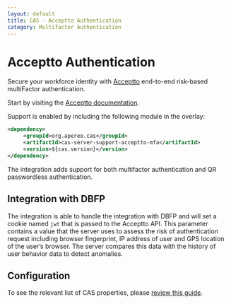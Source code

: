 ```yaml
---
layout: default
title: CAS - Acceptto Authentication
category: Multifactor Authentication
---
```


# Acceptto Authentication

Secure your workforce identity with [Acceptto](https://www.acceptto.com) 
end-to-end risk-based multiFactor authentication.

Start by visiting the [Acceptto documentation](https://www.acceptto.com/acceptto-mfa-rest-api/).

Support is enabled by including the following module in the overlay:

```xml
<dependency>
     <groupId>org.apereo.cas</groupId>
     <artifactId>cas-server-support-acceptto-mfa</artifactId>
     <version>${cas.version}</version>
</dependency>
```

The integration adds support for both multifactor authentication and QR passwordless authentication.

## Integration with DBFP

The integration is able to handle the integration with DBFP and will set a cookie named `jwt` that is passed to the Acceptto API. This parameter contains a value that the server uses to assess the risk of authentication request including browser fingerprint, IP address of user and GPS location of the user’s browser. The server compares this data with the history of user behavior data to detect anomalies.

## Configuration

To see the relevant list of CAS properties, please [review this guide](../configuration/Configuration-Properties.html#acceptto).

